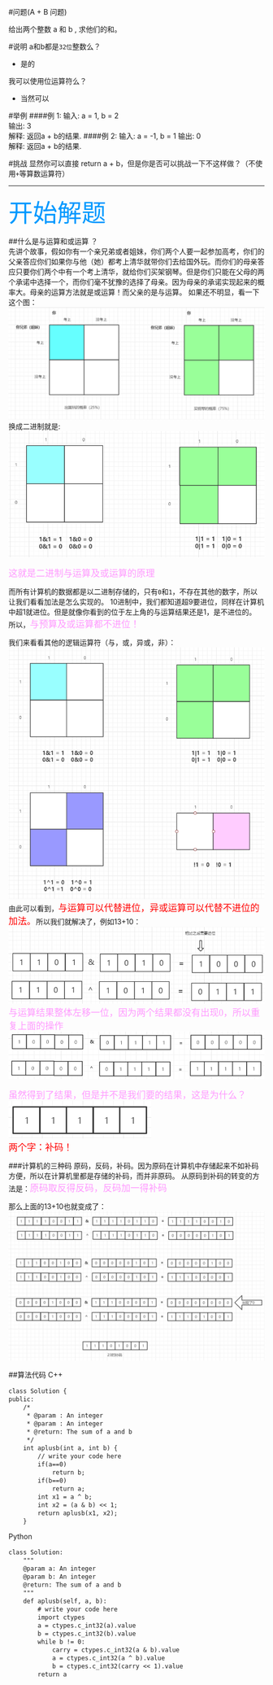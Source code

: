 #问题(A + B 问题)

给出两个整数 a 和 b , 求他们的和。


#说明
a和b都是`32位`整数么？  
* 是的

我可以使用位运算符么？  
* 当然可以


#举例
####例 1:
    输入:  a = 1, b = 2  
    输出: 3	
    解释: 返回a + b的结果.
####例 2:
    输入:  a = -1, b = 1
    输出: 0	
    解释: 返回a + b的结果.

#挑战
显然你可以直接 return a + b，但是你是否可以挑战一下不这样做？（不使用`+`等算数运算符）

******
<font color=#0099ff size=12 face="黑体">开始解题</font>

##什么是与运算和或运算 ？  
先讲个故事，假如你有一个亲兄弟或者姐妹，你们两个人要一起参加高考，你们的父亲答应你们如果你与他（她）都考上清华就带你们去给国外玩。而你们的母亲答应只要你们两个中有一个考上清华，就给你们买架钢琴。但是你们只能在父母的两个承诺中选择一个，而你们毫不犹豫的选择了母亲。因为母亲的承诺实现起来的概率大。母亲的运算方法就是或运算！而父亲的是与运算。
如果还不明显，看一下这个图：
![img](../img/lintcode/001/001_01.PNG)
换成二进制就是:
![img](../img/lintcode/001/001_02.PNG)

<font color=#ff99ff size=4 face="黑体">这就是二进制与运算及或运算的原理</font>  

而所有计算机的数据都是以二进制存储的，只有`0`和`1`，不存在其他的数字，所以让我们看看加法是怎么实现的。
10进制中，我们都知道超9要进位，同样在计算机中超1就进位。但是就像你看到的位于左上角的与运算结果还是1，是不进位的。
所以，<font color=#ff99ff size=4 face="黑体">与预算及或运算都不进位！</font>  

我们来看看其他的逻辑运算符（与，或，异或，非）：
![img](../img/lintcode/001/001_03.PNG)  
由此可以看到，<font color=#ff0000 size=4 face="黑体">与运算可以代替进位，异或运算可以代替不进位的加法。</font>所以我们就解决了，例如13+10：
![img](../img/lintcode/001/001_04.PNG)
<font color=#ff99ff size=4 face="黑体">与运算结果整体左移一位，因为两个结果都没有出现0，所以重复上面的操作</font>
![img](../img/lintcode/001/001_05.PNG)  

<font color=#ff99ff size=4 face="黑体">虽然得到了结果，但是并不是我们要的结果，这是为什么？</font>
![img](../img/lintcode/001/001_06.PNG)  
<font color=#ff0000 size=4 face="黑体">两个字：补码！</font>

###计算机的三种码
原码，反码，补码。因为原码在计算机中存储起来不如补码方便，所以在计算机里都是存储的补码，而并非原码。
从原码到补码的转变的方法是：<font color=#ff99ff size=4 face="黑体">原码取反得反码，反码加一得补码</font>

那么上面的13+10也就变成了：
![img](../img/lintcode/001/001_07.PNG)


##算法代码
C++
```buildoutcfg
class Solution {
public:
    /*
     * @param : An integer
     * @param : An integer
     * @return: The sum of a and b
     */
    int aplusb(int a, int b) {
        // write your code here
        if(a==0)
            return b;  
        if(b==0)
            return a;  
        int x1 = a ^ b;  
        int x2 = (a & b) << 1;  
        return aplusb(x1, x2);
    }
```
Python

```buildoutcfg
class Solution:
    """
    @param a: An integer
    @param b: An integer
    @return: The sum of a and b 
    """
    def aplusb(self, a, b):
        # write your code here
        import ctypes
        a = ctypes.c_int32(a).value
        b = ctypes.c_int32(b).value
        while b != 0:
            carry = ctypes.c_int32(a & b).value
            a = ctypes.c_int32(a ^ b).value
            b = ctypes.c_int32(carry << 1).value
        return a
```
